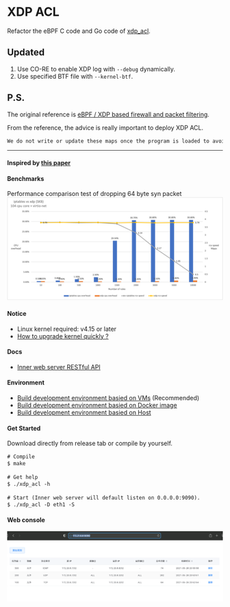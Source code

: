 # XDP ACL

Refactor the eBPF C code and Go code of
[xdp_acl](https://github.com/glenn-wang/xdp_acl).

## Updated

1. Use CO-RE to enable XDP log with `--debug` dynamically.
2. Use specified BTF file with `--kernel-btf`.

## P.S.

The original reference is [eBPF / XDP based firewall and packet
filtering](http://vger.kernel.org/lpc_net2018_talks/ebpf-firewall-paper-LPC.pdf).

From the reference, the advice is really important to deploy XDP ACL.

```txt
We do not write or update these maps once the program is loaded to avoid any lock contentions. Instead, for any change in configuration, we create a new program with new maps and modify the XDP program in the program array.
```

---

#### Inspired by [this paper](https://blog.csdn.net/ByteDanceTech/article/details/106632252)


#### Benchmarks

Performance comparison test of dropping 64 byte syn packet
![alt benchmarks](./docs/pk.png "iptables vs xdp")

#### Notice
* Linux kernel required: v4.15 or later
* [How to upgrade kernel quickly ?](./docs/environment/upgrade_kernel.md)

#### Docs
* [Inner web server RESTful API](./docs/restful-api.md)

#### Environment
* [Build development environment basied on VMs](./docs/environment/build_on_VMs) (Recommended)
* [Build development environment basied on Docker image](./docs/environment/build_on_docker)
* [Build development environment basied on Host](./docs/environment/build_on_host)

#### Get Started

Download directly from release tab or compile by yourself.

```
# Compile
$ make

# Get help
$ ./xdp_acl -h

# Start (Inner web server will default listen on 0.0.0.0:9090).
$ ./xdp_acl -D eth1 -S
```

#### Web console

![alt web console](./docs/console.png "web console")

